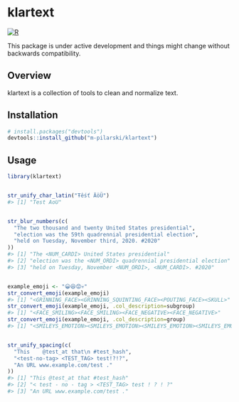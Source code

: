 
<!-- README.md is generated from README.Rmd. Please edit that file -->

# klartext

[![R](https://github.com/m-pilarski/klartext/actions/workflows/r.yml/badge.svg)](https://github.com/m-pilarski/klartext/actions/workflows/r.yml)

This package is under active development and things might change without
backwards compatibility.

## Overview

klartext is a collection of tools to clean and normalize text.

## Installation

``` r
# install.packages("devtools")
devtools::install_github("m-pilarski/klartext")
```

## Usage

``` r
library(klartext)


str_unify_char_latin("Ŧêśť ÄöÜ")
#> [1] "Test AoU"


str_blur_numbers(c(
  "The two thousand and twenty United States presidential",
  "election was the 59th quadrennial presidential election",
  "held on Tuesday, November third, 2020. #2020"
))
#> [1] "The <NUM_CARDI> United States presidential"                   
#> [2] "election was the <NUM_ORDI> quadrennial presidential election"
#> [3] "held on Tuesday, November <NUM_ORDI>, <NUM_CARDI>. #2020"


example_emoji <- "😀😆😡💀"
str_convert_emoji(example_emoji)
#> [1] "<GRINNING_FACE><GRINNING_SQUINTING_FACE><POUTING_FACE><SKULL>"
str_convert_emoji(example_emoji, .col_description=subgroup)
#> [1] "<FACE_SMILING><FACE_SMILING><FACE_NEGATIVE><FACE_NEGATIVE>"
str_convert_emoji(example_emoji, .col_description=group)
#> [1] "<SMILEYS_EMOTION><SMILEYS_EMOTION><SMILEYS_EMOTION><SMILEYS_EMOTION>"


str_unify_spacing(c(
  "This    @test_at that\n #test_hash", 
  "<test-no-tag> <TEST_TAG> test!?!?",
  "An URL www.example.com/test ."
))
#> [1] "This @test_at that #test_hash"              
#> [2] "< test - no - tag > <TEST_TAG> test ! ? ! ?"
#> [3] "An URL www.example.com/test ."
```
